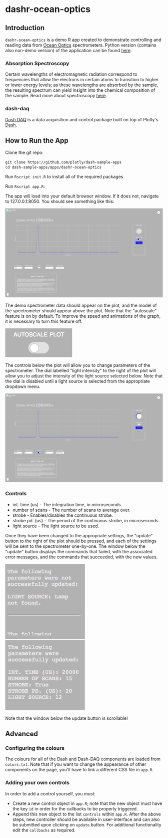 # dashr-ocean-optics
## Introduction
`dashr-ocean-optics` is a demo R app created to demonstrate controlling and reading data from [Ocean Optics](https://oceanoptics.com) spectrometers. Python version (contains also non-demo version) of the application can be found [here](https://github.com/plotly/dash-ocean-optics).

### Absorption Spectroscopy
Certain wavelengths of electromagnetic radiation correspond to frequencies that allow the electrons in certain atoms to transition to higher or lower energy levels; as these wavelengths are absorbed by the sample, the resulting spectrum can yield insight into the chemical composition of the sample. Read more about spectroscopy [here](https://en.wikipedia.org/wiki/Spectroscopy). 

### dash-daq
[Dash DAQ](https://www.dashdaq.io/) is a data acquisition and control package built on top of Plotly's [Dash](https://plot.ly/products/dash/).

## How to Run the App 

Clone the git repo:

```
git clone https://github.com/plotly/dash-sample-apps
cd dash-sample-apps/apps/dashr-ocean-optics
```
Run `Rscript init.R` to install all of the required packages

Run `Rscript app.R`:

The app will load into your default browser window. If it does not, navigate to 127.0.0.1:8050. You should see something like this: 

![on](screenshots/on.png)

The demo spectrometer data should appear on the plot, and the model of the spectrometer should appear above the plot. Note that the "autoscale" feature is on by default. To improve the speed and animations of the graph, it is necessary to turn this feature off. 

![autoscale](screenshots/autoscale.png)

The controls below the plot will allow you to change parameters of the spectrometer. The dial labelled "light intensity" to the right of the plot will allow you to adjust the intensity of the light source selected below. Note that the dial is disabled until a light source is selected from the appropriate dropdown menu.

![change](screenshots/change.png)

### Controls
* int. time (us) - The integration time, in microseconds.
* number of scans - The number of scans to average over.
* strobe - Enables/disables the continuous strobe.
* strobe pd. (us) - The period of the continuous strobe, in microseconds.
* light source - The light source to be used.


Once they have been changed to the appropriate settings, the "update" button to the right of the plot should be pressed, and each of the settings will be sent to the spectrometer one-by-one. The window below the "update" button displays the commands that failed, with the associated error messages, and the commands that succeeded, with the new values.

![changefail](screenshots/changefail.png)
![changesuccess](screenshots/changesuccess.png)

Note that the window below the update button is scrollable!

## Advanced

### Configuring the colours
The colours for all of the Dash and Dash-DAQ components are loaded from `colors.txt`. Note that if you want to change the appearance of other components on the page, you'll have to link a different CSS file in `app.R`.

### Adding your own controls
In order to add a control yourself, you must:
* Create a new control object in `app.R`; note that the new object must have the key `id` in order for the callbacks to be properly triggered.
* Append this new object to the list `controls` within `app.R`.
After the above steps, new controller should be available in user-interface and can also be submitted upon clicking on `update` button. For additional functionality edit the `callbacks` as required. 

